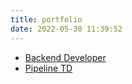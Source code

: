 ```yaml
---
title: portfolio
date: 2022-05-30 11:39:52
---
```

- [Backend Developer](/portfolio/backend-developer)
- [Pipeline TD](/portfolio/pipeline-td)